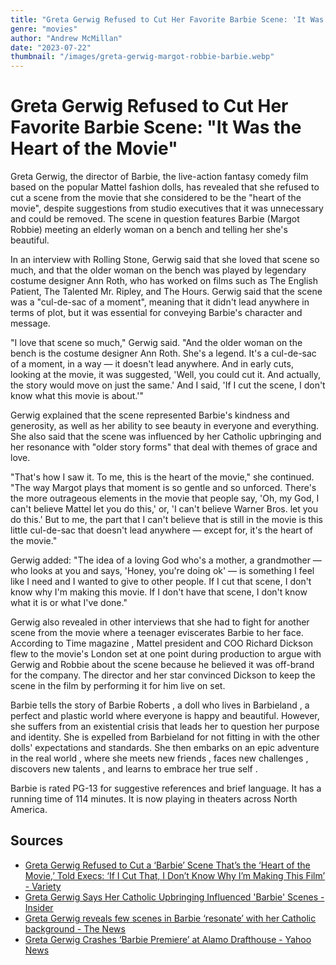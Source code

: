 ```yaml
---
title: "Greta Gerwig Refused to Cut Her Favorite Barbie Scene: 'It Was the Heart of the Movie'"
genre: "movies"
author: "Andrew McMillan"
date: "2023-07-22"
thumbnail: "/images/greta-gerwig-margot-robbie-barbie.webp"
---
```


# Greta Gerwig Refused to Cut Her Favorite Barbie Scene: "It Was the Heart of the Movie"

Greta Gerwig, the director of Barbie, the live-action fantasy comedy film based on the popular Mattel fashion dolls, has revealed that she refused to cut a scene from the movie that she considered to be the "heart of the movie", despite suggestions from studio executives that it was unnecessary and could be removed. The scene in question features Barbie (Margot Robbie) meeting an elderly woman on a bench and telling her she's beautiful.

In an interview with Rolling Stone, Gerwig said that she loved that scene so much, and that the older woman on the bench was played by legendary costume designer Ann Roth, who has worked on films such as The English Patient, The Talented Mr. Ripley, and The Hours. Gerwig said that the scene was a "cul-de-sac of a moment", meaning that it didn't lead anywhere in terms of plot, but it was essential for conveying Barbie's character and message.

"I love that scene so much," Gerwig said. "And the older woman on the bench is the costume designer Ann Roth. She's a legend. It's a cul-de-sac of a moment, in a way — it doesn't lead anywhere. And in early cuts, looking at the movie, it was suggested, 'Well, you could cut it. And actually, the story would move on just the same.' And I said, 'If I cut the scene, I don't know what this movie is about.'"

Gerwig explained that the scene represented Barbie's kindness and generosity, as well as her ability to see beauty in everyone and everything. She also said that the scene was influenced by her Catholic upbringing and her resonance with "older story forms" that deal with themes of grace and love.

"That's how I saw it. To me, this is the heart of the movie," she continued. "The way Margot plays that moment is so gentle and so unforced. There's the more outrageous elements in the movie that people say, 'Oh, my God, I can't believe Mattel let you do this,' or, 'I can't believe Warner Bros. let you do this.' But to me, the part that I can't believe that is still in the movie is this little cul-de-sac that doesn't lead anywhere — except for, it's the heart of the movie."

Gerwig added: "The idea of a loving God who's a mother, a grandmother — who looks at you and says, 'Honey, you're doing ok' — is something I feel like I need and I wanted to give to other people. If I cut that scene, I don't know why I'm making this movie. If I don't have that scene, I don't know what it is or what I've done."

Gerwig also revealed in other interviews that she had to fight for another scene from the movie where a teenager eviscerates Barbie to her face. According to Time magazine , Mattel president and COO Richard Dickson flew to the movie's London set at one point during production to argue with Gerwig and Robbie about the scene because he believed it was off-brand for the company. The director and her star convinced Dickson to keep the scene in the film by performing it for him live on set.

Barbie tells the story of Barbie Roberts , a doll who lives in Barbieland , a perfect and plastic world where everyone is happy and beautiful. However, she suffers from an existential crisis that leads her to question her purpose and identity. She is expelled from Barbieland for not fitting in with the other dolls' expectations and standards. She then embarks on an epic adventure in the real world , where she meets new friends , faces new challenges , discovers new talents , and learns to embrace her true self .

Barbie is rated PG-13 for suggestive references and brief language. It has a running time of 114 minutes. It is now playing in theaters across North America.

## Sources

- [Greta Gerwig Refused to Cut a ‘Barbie’ Scene That’s the ‘Heart of the Movie,’ Told Execs: ‘If I Cut That, I Don’t Know Why I’m Making This Film’ - Variety](https://variety.com/2023/film/news/barbie-cut-scene-greta-gerwig-refused-remove-old-woman-bench-scene-1235676474/)
- [Greta Gerwig Says Her Catholic Upbringing Influenced 'Barbie' Scenes - Insider](https://www.insider.com/greta-gerwig-says-her-catholic-upbringing-influenced-barbie-scenes-2023-7)
- [Greta Gerwig reveals few scenes in Barbie ‘resonate’ with her Catholic background - The News](https://www.thenews.com.pk/latest/1092768-greta-gerwig-reveals-few-scenes-in-barbie-resonate-with-her-catholic-background)
- [Greta Gerwig Crashes ‘Barbie Premiere’ at Alamo Drafthouse - Yahoo News](https://ca.sports.yahoo.com/news/greta-gerwig-crashes-barbie-premiere-034121570.html)
